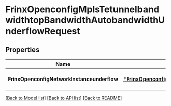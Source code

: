 # FrinxOpenconfigMplsTetunnelbandwidthtopBandwidthAutobandwidthUnderflowRequest

## Properties
Name | Type | Description | Notes
------------ | ------------- | ------------- | -------------
**FrinxOpenconfigNetworkInstanceunderflow** | [***FrinxOpenconfigMplsTetunnelbandwidthtopBandwidthAutobandwidthUnderflow**](frinx.openconfig.mpls.tetunnelbandwidthtop.bandwidth.autobandwidth.Underflow.md) |  | [optional] [default to null]

[[Back to Model list]](../README.md#documentation-for-models) [[Back to API list]](../README.md#documentation-for-api-endpoints) [[Back to README]](../README.md)


